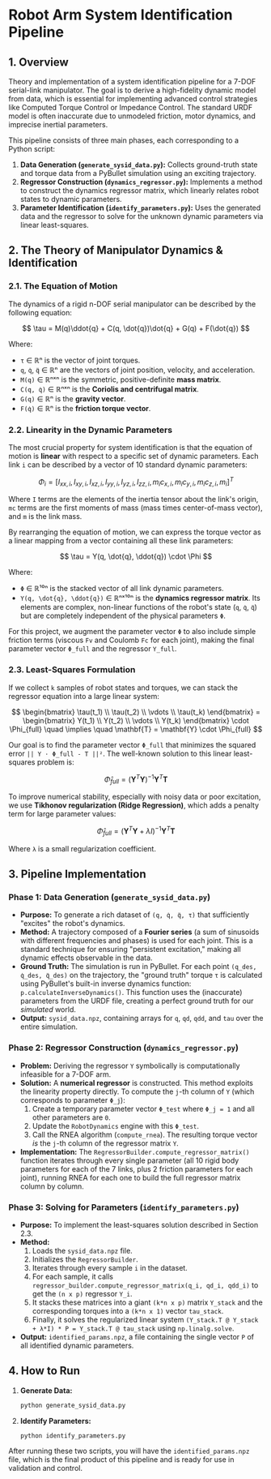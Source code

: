#  Robot Arm System Identification Pipeline

## 1. Overview

Theory and implementation of a system identification pipeline for a 7-DOF serial-link manipulator. The goal is to derive a high-fidelity dynamic model from data, which is essential for implementing advanced control strategies like Computed Torque Control or Impedance Control. The standard URDF model is often inaccurate due to unmodeled friction, motor dynamics, and imprecise inertial parameters.

This pipeline consists of three main phases, each corresponding to a Python script:

1.  **Data Generation (`generate_sysid_data.py`):** Collects ground-truth state and torque data from a PyBullet simulation using an exciting trajectory.
2.  **Regressor Construction (`dynamics_regressor.py`):** Implements a method to construct the dynamics regressor matrix, which linearly relates robot states to dynamic parameters.
3.  **Parameter Identification (`identify_parameters.py`):** Uses the generated data and the regressor to solve for the unknown dynamic parameters via linear least-squares.

## 2. The Theory of Manipulator Dynamics & Identification

### 2.1. The Equation of Motion

The dynamics of a rigid n-DOF serial manipulator can be described by the following equation:

$$
\tau = M(q)\ddot{q} + C(q, \dot{q})\dot{q} + G(q) + F(\dot{q})
$$

Where:
-   `τ` ∈ ℝⁿ is the vector of joint torques.
-   `q`, `q̇`, `q̈` ∈ ℝⁿ are the vectors of joint position, velocity, and acceleration.
-   `M(q)` ∈ ℝⁿˣⁿ is the symmetric, positive-definite **mass matrix**.
-   `C(q, q̇)` ∈ ℝⁿˣⁿ is the **Coriolis and centrifugal matrix**.
-   `G(q)` ∈ ℝⁿ is the **gravity vector**.
-   `F(q̇)` ∈ ℝⁿ is the **friction torque vector**.

### 2.2. Linearity in the Dynamic Parameters

The most crucial property for system identification is that the equation of motion is **linear** with respect to a specific set of dynamic parameters. Each link `i` can be described by a vector of 10 standard dynamic parameters:

$$
\Phi_i = [I_{xx,i}, I_{xy,i}, I_{xz,i}, I_{yy,i}, I_{yz,i}, I_{zz,i}, m_i c_{x,i}, m_i c_{y,i}, m_i c_{z,i}, m_i]^T
$$

Where `I` terms are the elements of the inertia tensor about the link's origin, `mc` terms are the first moments of mass (mass times center-of-mass vector), and `m` is the link mass.

By rearranging the equation of motion, we can express the torque vector as a linear mapping from a vector containing all these link parameters:

$$
\tau = Y(q, \dot{q}, \ddot{q}) \cdot \Phi
$$

Where:
-   `Φ` ∈ ℝ¹⁰ⁿ is the stacked vector of all link dynamic parameters.
-   `Y(q, \dot{q}, \ddot{q})` ∈ ℝⁿˣ¹⁰ⁿ is the **dynamics regressor matrix**. Its elements are complex, non-linear functions of the robot's state (`q`, `q̇`, `q̈`) but are completely independent of the physical parameters `Φ`.

For this project, we augment the parameter vector `Φ` to also include simple friction terms (viscous `Fv` and Coulomb `Fc` for each joint), making the final parameter vector `Φ_full` and the regressor `Y_full`.

### 2.3. Least-Squares Formulation

If we collect `k` samples of robot states and torques, we can stack the regressor equation into a large linear system:

$$
\begin{bmatrix} \tau(t_1) \\ \tau(t_2) \\ \vdots \\ \tau(t_k) \end{bmatrix} = \begin{bmatrix} Y(t_1) \\ Y(t_2) \\ \vdots \\ Y(t_k) \end{bmatrix} \cdot \Phi_{full} \quad \implies \quad \mathbf{T} = \mathbf{Y} \cdot \Phi_{full}
$$

Our goal is to find the parameter vector `Φ_full` that minimizes the squared error `|| Y ⋅ Φ_full - T ||²`. The well-known solution to this linear least-squares problem is:

$$
\hat{\Phi}_{full} = (\mathbf{Y}^T \mathbf{Y})^{-1} \mathbf{Y}^T \mathbf{T}
$$

To improve numerical stability, especially with noisy data or poor excitation, we use **Tikhonov regularization (Ridge Regression)**, which adds a penalty term for large parameter values:

$$
\hat{\Phi}_{full} = (\mathbf{Y}^T \mathbf{Y} + \lambda I)^{-1} \mathbf{Y}^T \mathbf{T}
$$

Where `λ` is a small regularization coefficient.

## 3. Pipeline Implementation

### Phase 1: Data Generation (`generate_sysid_data.py`)

-   **Purpose:** To generate a rich dataset of `(q, q̇, q̈, τ)` that sufficiently "excites" the robot's dynamics.
-   **Method:** A trajectory composed of a **Fourier series** (a sum of sinusoids with different frequencies and phases) is used for each joint. This is a standard technique for ensuring "persistent excitation," making all dynamic effects observable in the data.
-   **Ground Truth:** The simulation is run in PyBullet. For each point `(q_des, q̇_des, q̈_des)` on the trajectory, the "ground truth" torque `τ` is calculated using PyBullet's built-in inverse dynamics function: `p.calculateInverseDynamics()`. This function uses the (inaccurate) parameters from the URDF file, creating a perfect ground truth for our *simulated* world.
-   **Output:** `sysid_data.npz`, containing arrays for `q`, `qd`, `qdd`, and `tau` over the entire simulation.

### Phase 2: Regressor Construction (`dynamics_regressor.py`)

-   **Problem:** Deriving the regressor `Y` symbolically is computationally infeasible for a 7-DOF arm.
-   **Solution:** A **numerical regressor** is constructed. This method exploits the linearity property directly. To compute the `j`-th column of `Y` (which corresponds to parameter `Φ_j`):
    1.  Create a temporary parameter vector `Φ_test` where `Φ_j = 1` and all other parameters are `0`.
    2.  Update the `RobotDynamics` engine with this `Φ_test`.
    3.  Call the RNEA algorithm (`compute_rnea`). The resulting torque vector *is* the `j`-th column of the regressor matrix `Y`.
-   **Implementation:** The `RegressorBuilder.compute_regressor_matrix()` function iterates through every single parameter (all 10 rigid body parameters for each of the 7 links, plus 2 friction parameters for each joint), running RNEA for each one to build the full regressor matrix column by column.

### Phase 3: Solving for Parameters (`identify_parameters.py`)

-   **Purpose:** To implement the least-squares solution described in Section 2.3.
-   **Method:**
    1.  Loads the `sysid_data.npz` file.
    2.  Initializes the `RegressorBuilder`.
    3.  Iterates through every sample `i` in the dataset.
    4.  For each sample, it calls `regressor_builder.compute_regressor_matrix(q_i, qd_i, qdd_i)` to get the `(n x p)` regressor `Y_i`.
    5.  It stacks these matrices into a giant `(k*n x p)` matrix `Y_stack` and the corresponding torques into a `(k*n x 1)` vector `tau_stack`.
    6.  Finally, it solves the regularized linear system `(Y_stack.T @ Y_stack + λ*I) * P = Y_stack.T @ tau_stack` using `np.linalg.solve`.
-   **Output:** `identified_params.npz`, a file containing the single vector `P` of all identified dynamic parameters.

## 4. How to Run

1.  **Generate Data:**
    ```bash
    python generate_sysid_data.py
    ```
2.  **Identify Parameters:**
    ```bash
    python identify_parameters.py
    ```

After running these two scripts, you will have the `identified_params.npz` file, which is the final product of this pipeline and is ready for use in validation and control.
